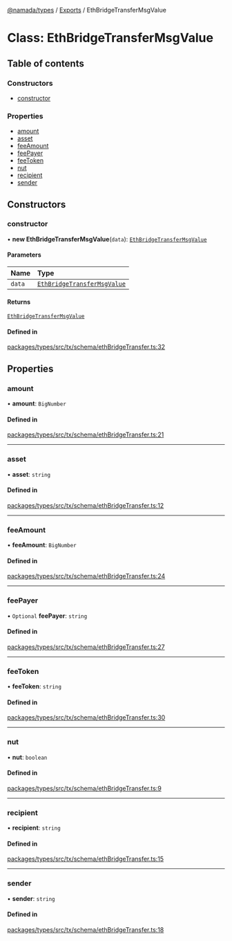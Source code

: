 [@namada/types](../README.md) / [Exports](../modules.md) / EthBridgeTransferMsgValue

# Class: EthBridgeTransferMsgValue

## Table of contents

### Constructors

- [constructor](EthBridgeTransferMsgValue.md#constructor)

### Properties

- [amount](EthBridgeTransferMsgValue.md#amount)
- [asset](EthBridgeTransferMsgValue.md#asset)
- [feeAmount](EthBridgeTransferMsgValue.md#feeamount)
- [feePayer](EthBridgeTransferMsgValue.md#feepayer)
- [feeToken](EthBridgeTransferMsgValue.md#feetoken)
- [nut](EthBridgeTransferMsgValue.md#nut)
- [recipient](EthBridgeTransferMsgValue.md#recipient)
- [sender](EthBridgeTransferMsgValue.md#sender)

## Constructors

### constructor

• **new EthBridgeTransferMsgValue**(`data`): [`EthBridgeTransferMsgValue`](EthBridgeTransferMsgValue.md)

#### Parameters

| Name | Type |
| :------ | :------ |
| `data` | [`EthBridgeTransferMsgValue`](EthBridgeTransferMsgValue.md) |

#### Returns

[`EthBridgeTransferMsgValue`](EthBridgeTransferMsgValue.md)

#### Defined in

[packages/types/src/tx/schema/ethBridgeTransfer.ts:32](https://github.com/anoma/namada-interface/blob/789e785c74e4f6d9560d65f2f0f63787beddc028/packages/types/src/tx/schema/ethBridgeTransfer.ts#L32)

## Properties

### amount

• **amount**: `BigNumber`

#### Defined in

[packages/types/src/tx/schema/ethBridgeTransfer.ts:21](https://github.com/anoma/namada-interface/blob/789e785c74e4f6d9560d65f2f0f63787beddc028/packages/types/src/tx/schema/ethBridgeTransfer.ts#L21)

___

### asset

• **asset**: `string`

#### Defined in

[packages/types/src/tx/schema/ethBridgeTransfer.ts:12](https://github.com/anoma/namada-interface/blob/789e785c74e4f6d9560d65f2f0f63787beddc028/packages/types/src/tx/schema/ethBridgeTransfer.ts#L12)

___

### feeAmount

• **feeAmount**: `BigNumber`

#### Defined in

[packages/types/src/tx/schema/ethBridgeTransfer.ts:24](https://github.com/anoma/namada-interface/blob/789e785c74e4f6d9560d65f2f0f63787beddc028/packages/types/src/tx/schema/ethBridgeTransfer.ts#L24)

___

### feePayer

• `Optional` **feePayer**: `string`

#### Defined in

[packages/types/src/tx/schema/ethBridgeTransfer.ts:27](https://github.com/anoma/namada-interface/blob/789e785c74e4f6d9560d65f2f0f63787beddc028/packages/types/src/tx/schema/ethBridgeTransfer.ts#L27)

___

### feeToken

• **feeToken**: `string`

#### Defined in

[packages/types/src/tx/schema/ethBridgeTransfer.ts:30](https://github.com/anoma/namada-interface/blob/789e785c74e4f6d9560d65f2f0f63787beddc028/packages/types/src/tx/schema/ethBridgeTransfer.ts#L30)

___

### nut

• **nut**: `boolean`

#### Defined in

[packages/types/src/tx/schema/ethBridgeTransfer.ts:9](https://github.com/anoma/namada-interface/blob/789e785c74e4f6d9560d65f2f0f63787beddc028/packages/types/src/tx/schema/ethBridgeTransfer.ts#L9)

___

### recipient

• **recipient**: `string`

#### Defined in

[packages/types/src/tx/schema/ethBridgeTransfer.ts:15](https://github.com/anoma/namada-interface/blob/789e785c74e4f6d9560d65f2f0f63787beddc028/packages/types/src/tx/schema/ethBridgeTransfer.ts#L15)

___

### sender

• **sender**: `string`

#### Defined in

[packages/types/src/tx/schema/ethBridgeTransfer.ts:18](https://github.com/anoma/namada-interface/blob/789e785c74e4f6d9560d65f2f0f63787beddc028/packages/types/src/tx/schema/ethBridgeTransfer.ts#L18)
